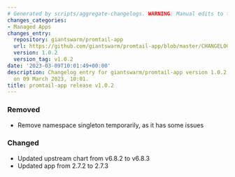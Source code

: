 ```yaml
---
# Generated by scripts/aggregate-changelogs. WARNING: Manual edits to this files will be overwritten.
changes_categories:
- Managed Apps
changes_entry:
  repository: giantswarm/promtail-app
  url: https://github.com/giantswarm/promtail-app/blob/master/CHANGELOG.md#102---2023-03-09
  version: 1.0.2
  version_tag: v1.0.2
date: '2023-03-09T10:01:49+00:00'
description: Changelog entry for giantswarm/promtail-app version 1.0.2, published
  on 09 March 2023, 10:01.
title: promtail-app release v1.0.2
---
```


### Removed
- Remove namespace singleton temporarily, as it has some issues
### Changed
- Updated upstream chart from v6.8.2 to v6.8.3
- Updated app from 2.7.2 to 2.7.3

